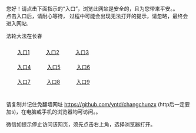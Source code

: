您好！请点击下面指示的“入口”，浏览此网站是安全的，且为您带来平安。。 <br/>
点击入口后，请耐心等待， 过程中可能会出现无法打开的提示，请忽略，最终会进入网站. </br>

法轮大法在长春<br/>
<div style="padding:10px"><a style="margin:20px" target="_blank" href="https://d344az9oi6u93o.cloudfront.net/2Qpsp?wtrfgj" id="ccLink1" rel="nofollow">入口1</a> <a target="_blank" style="margin:20px" href="https://dk2xsym1hq5vc.cloudfront.net/2Qpsp?tszfpt" id="ccLink2" rel="nofollow">入口2</a> <a style="margin:20px" target="_blank" href="https://d10z17tsuldwgl.cloudfront.net/2Qpsp?xiphtzi" id="ccLink3" rel="nofollow">入口3</a></div>

<div style="padding:10px" ><a style="margin:20px" target="_blank" href="https://d344az9oi6u93o.cloudfront.net/2Qpsp?wtrfgj" id="ccLink4" rel="nofollow">入口4</a> <a style="margin:20px" href="https://dk2xsym1hq5vc.cloudfront.net/2Qpsp?tszfpt" target="_blank" id="ccLink5" rel="nofollow">入口5</a> <a style="margin:20px" href="https://d10z17tsuldwgl.cloudfront.net/2Qpsp?xiphtzi" target="_blank" id="ccLink6" rel="nofollow">入口6</a></div>

<div style="padding:10px"><a style="margin:20px" target="_blank" href="https://d344az9oi6u93o.cloudfront.net/2Qpsp?wtrfgj" id="ccLink7" rel="nofollow">入口7</a> <a style="margin:20px" href="https://dk2xsym1hq5vc.cloudfront.net/2Qpsp?tszfpt" target="_blank" id="ccLink8" rel="nofollow">入口8</a> <a style="margin:20px" target="_blank" href="https://d10z17tsuldwgl.cloudfront.net/2Qpsp?xiphtzi" id="ccLink9" rel="nofollow">入口9</a></div>

<br/>



请复制并记住免翻墙网址 https://github.com/yntd/changchunzx (http后一定要加s)，在电脑或手机的浏览器均可访问。。<br/>

微信如提示停止访问该网页，须先点击右上角，选择浏览器打开。
